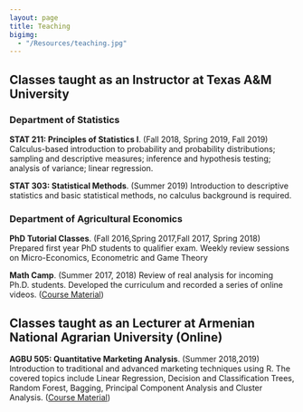 ```yaml
---
layout: page
title: Teaching
bigimg: 
  - "/Resources/teaching.jpg" 
---
```


## Classes taught as an Instructor at Texas A&M University
### Department of Statistics
**STAT 211: Principles of Statistics I**. (Fall 2018, Spring 2019, Fall 2019) Calculus-based introduction to probability and 
probability distributions; sampling and descriptive measures; inference and hypothesis testing; analysis of variance; linear regression.

**STAT 303: Statistical Methods**. (Summer 2019) Introduction to descriptive statistics and basic statistical methods, no calculus background is required.

### Department of Agricultural Economics

**PhD Tutorial Classes**. (Fall 2016,Spring 2017,Fall 2017, Spring 2018) Prepared first year PhD students to qualifier exam. Weekly review sessions on Micro-Economics, Econometric and Game Theory 

**Math Camp**. (Summer 2017, 2018) Review of real analysis for incoming Ph.D. students. Developed the curriculum and recorded a series of online videos. (<a href="../misc" target="_blank">Course Material</a>)

## Classes taught as an Lecturer at Armenian National Agrarian University (Online)

**AGBU 505: Quantitative Marketing Analysis**. (Summer 2018,2019) Introduction to traditional and advanced marketing techniques using R. 
The covered topics include Linear Regression, Decision and Classification Trees, Random Forest, Bagging, Principal Component Analysis and Cluster Analysis. (<a href="../misc" target="_blank">Course Material</a>)

